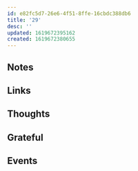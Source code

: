 ```yaml
---
id: e82fc5d7-26e6-4f51-8ffe-16cbdc388db6
title: '29'
desc: ''
updated: 1619672395162
created: 1619672380655
---
```


## Notes

## Links

## Thoughts

## Grateful

## Events
